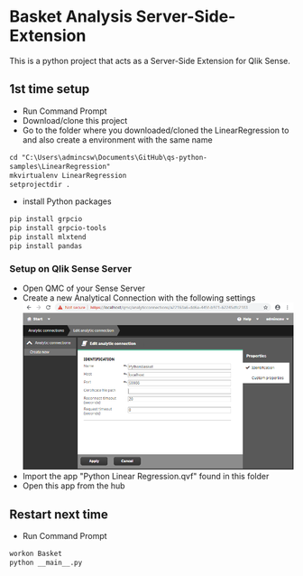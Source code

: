 # Basket Analysis Server-Side-Extension

This is a python project that acts as a Server-Side Extension for Qlik Sense.

## 1st time setup
 * Run Command Prompt
 * Download/clone this project 
 * Go to the folder where you downloaded/cloned the LinearRegression to and also create a environment with the same name
```
cd "C:\Users\admincsw\Documents\GitHub\qs-python-samples\LinearRegression"
mkvirtualenv LinearRegression
setprojectdir .
```
 * install Python packages 
```
pip install grpcio
pip install grpcio-tools
pip install mlxtend
pip install pandas
```    

### Setup on Qlik Sense Server
 * Open QMC of your Sense Server
 * Create a new Analytical Connection with the following settings
 ![alttext](https://github.com/ChristofSchwarz/pics/raw/master/python4.png "screenshot")
 * Import the app "Python Linear Regression.qvf" found in this folder
 * Open this app from the hub
 
## Restart next time
 * Run Command Prompt
```
workon Basket
python __main__.py
```  

